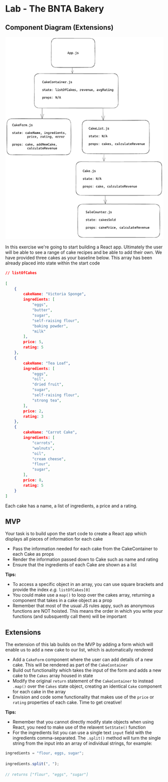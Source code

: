 # Lab - The BNTA Bakery

## Component Diagram (Extensions)

![](./component_diagram.png)

In this exercise we're going to start building a React app. Ultimately the user will be able to see a range of cake recipes and be able to add their own. We have provided three cakes as your baseline below. This array has been already placed into state within the start code

```json
// listOfCakes

[
	{
		cakeName: "Victoria Sponge",
	   	ingredients: [
	   		"eggs",
	      	"butter",
	      	"sugar",
	      	"self-raising flour",
	      	"baking powder",
	      	"milk"
	  	],
	  	price: 5,
	   	rating: 5
	},
	{
	 	cakeName: "Tea Loaf",
	   	ingredients: [
	   		"eggs",
	      	"oil",
	      	"dried fruit",
	      	"sugar",
	      	"self-raising flour",
	      	"strong tea",
	  	],
	  	price: 2,
	  	rating: 3
	},
	{
	 	cakeName: "Carrot Cake",
	   	ingredients: [
	    	"carrots",
	      	"walnuts",
	      	"oil",
	      	"cream cheese",
	      	"flour",
	      	"sugar",
	   	],
	   	price: 8,
	   	rating: 5
	} 
]

```

Each cake has a name, a list of ingredients, a price and a rating.

## MVP

Your task is to build upon the start code to create a React app which displays all pieces of information for each cake

- Pass the information needed for each cake from the CakeContainer to each Cake as props
- Render the information passed down to Cake such as name and rating
- Ensure that the ingredients of each Cake are shown as a list

**Tips:**

- To access a specific object in an array, you can use square brackets and provide the index _e.g._ `listOfCakes[0]`
- You could make use a `map()` to loop over the cakes array, returning a component that takes in a cake object as a prop
- Remember that most of the usual JS rules appy, such as anonymous functions are NOT hoisted. This means the order in which you write your functions (and subsquently call them) will be important

## Extensions

The extension of this lab builds on the MVP by adding a form which will enable us to add a new cake to our list, which is automatically rendered

- Add a `CakeForm` component where the user can add details of a new cake. This will be rendered as part of the `CakeContainer`
- Build out functionality which takes the input of the form and adds a new cake to the `Cakes` array housed in state
- Modify the original `return` statement of the `CakeContainer` to instead `.map()` over the `Cakes` state object, creating an identical `Cake` component for each cake in the array
- Envision and code some functionality that makes use of the `price` or `rating` properties of each cake. Time to get creative!

**Tips:**

- Remember that you cannot directly modify state objects when using React, you need to make use of the relavent `SetState()` function
- For the ingredients list you can use a single text `input` field with the ingredients comma-separated. The `.split()` method will turn the single string from the input into an array of individual strings, for example:

```js
ingredients = "flour, eggs, sugar";

ingredients.split(", ");

// returns ["flour", "eggs", "sugar"]
```